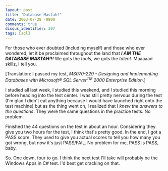 ```yaml
---
layout: post
title: "Database Mastah!"
date: 2003-07-28 -0800
comments: true
disqus_identifier: 307
tags: [sql]
---
```

For those who ever doubted (including myself) and those who ever
wondered, let it be proclaimed throughout the land that ***I AM THE
DATABASE MASTAH!!!*** We gots the *tools*, we gots the *talent*. Maaaaad
skillz, I tell you.

 [Translation: I passed my test, *MS070-229 - Designing and Implementing
Databases with Microsoft® SQL Server<sup>TM</sup> 2000 Enterprise Edition*.]

 I studied all last week, I studied this weekend, and I studied this
morning before heading into the test center. I was still pretty nervous
during the test (I'm glad I didn't eat anything because I would have
launched right onto the test machine) but as the thing went on, I
realized that I *knew the answers to the questions*. They were the same
questions in the practice tests. No problem.

 Finished the 44 questions on the test in about an hour. Considering
they give you two hours for the test, I think that's pretty good. In the
end, I got a PASS score. They used to give you actual scores to tell you
how many you got wrong, but now it's just PASS/FAIL. No problem for me,
PASS is PASS, baby.

 So. One down, four to go. I think the next test I'll take will probably
be the Windows Apps in C# test. I'd best get cracking on that.
